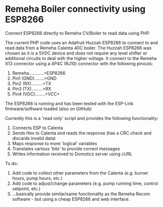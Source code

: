 # Remeha Boiler connectivity using ESP8266
Connect ESP8266 directly to Remeha CV/Boiler to read data using PHP.

The current PHP code uses an Adafruit Huzzah ESP8266 to connect to and read data from a Remeha Calenta 40C boiler. The Huzzah ESP8266 was chosen as it is a 5VDC device and does not require any level shifter or additional circuits to deal with the higher voltage. It connect to the Remeha X13 connector using a 4P4C (RJ10) connector with the following pinouts:

1. Remeha............>ESP8266
2. Pin1 (GND)........>GND
3. Pin2 (RX).........>TX
4. Pin3 (TX).........>RX
5. Pin4 (VDC)........>VCC+

The ESP8266 is running and has been tested with the ESP-Link firmware/software loaded (also on GitHub)

Currently this is a 'read only' script and provides the following functionality:

1. Connects ESP to Calenta
2. Sends Hex to Calenta and reads the response (has a CRC check and discards invalid data)
3. Maps response to more 'logical' variables
4. Translates various 'bits' to provide correct messages
5. Writes information received to Domoticz server using cURL

To do:
1. Add code to collect other parameters from the Calenta (e.g. burner hours, pump hours, etc.) 
2. Add code to adjust/change parameters (e.g. pump running time, control setpoint, etc.)
3. ...basically provide similar/same functionality as the Remeha Recom software - but using a cheap ESP8266 and web interface.
